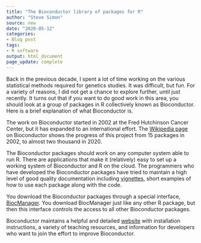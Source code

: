 ```yaml
---
title: "The Bioconductor library of packages for R"
author: "Steve Simon"
source: new
date: "2020-05-12"
categories:
- Blog post
tags:
- R software
output: html_document
page_update: complete
---
```


Back in the previous decade, I spent a lot of time working on the various statistical methods required for genetics studies. It was difficult, but fun. For a variety of reasons, I did not get a chance to explore further, until just recently. It turns out that if you want to do good work in this area, you should look at a group of packages in R collectively known as Bioconductor. Here is a brief explanation of what Bioconductor is.

<!---More--->

The work on Bioconductor started in 2002 at the Fred Hutchinson Cancer Center, but it has expanded to an international effort. The [Wikipedia page](https://en.wikipedia.org/wiki/Bioconductor) on Bioconductor shows the progress of this project from 15 packages in 2002, to almost two thousand in 2020.

The Bioconductor packages should work on any computer system able to run R. There are applications that make it (relatively) easy to set up a working system of Bioconductor and R on the cloud. The programmers who have developed the Bioconductor packages have tried to maintain a high level of good quality documentation including [vignettes](http://www.bioconductor.org/help/package-vignettes/), short examples of how to use each package along with the code.

You download the Bioconductor packages through a special interface, [BiocManager](https://cran.r-project.org/web/packages/BiocManager/vignettes/BiocManager.html). You download BiocManager just like any other R package, but then this interface controls the access to all other Bioconductor packages.

Bioconductor maintains a helpful and detailed [website](https://www.bioconductor.org/) with installation instructions, a variety of teaching resources, and information for developers who want to join the effort to improve Bioconductor.
